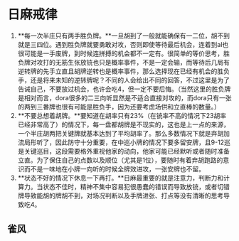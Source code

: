 # 日麻戒律

1. **每一次半庄只有两手胜负牌。**一旦胡到了一般就能确保有一二位，胡不到就是三四位。遇到胜负牌就要勇敢对攻，否则即使等待最后机会，连着到al也很可能是一手废牌，到时候连拼搏的机会都不一定有。很简单的等价思考，胜负牌对攻打的无筋生张放铳也只是概率事件，不是一定会输，而等待后几局有逆转牌的先手立直且胡牌逆转也是概率事件，那么选择现在已经有机会的胜负手，还是将来未知的逆转牌呢？不同的人会给出不同的回答，不过这里是为了告诫自己，不要放过机会，也许会吃4，但一定不要后悔。（当然这里的胜负牌是相对而言，dora很多的二三向听显然是不适合直接对攻的，而dora只有一张的两到三番牌也很有可能是胜负手，因为还要考虑场供和立直棒的数量。）
2. **不要总想着胡牌。**要知道在胡率只有23%（在铳率不高的情况下23胡率已经非常高了）的情况下，每一盘都胡牌是不现实的，这也是上一点的来源，一个半庄胡两把关键牌就基本达到了平均胡率了。那么多数情况下就是弃胡加流局形听了，因此防守十分重要，在中巡小牌的情况下要多留安牌，且9-12巡是关键巡目，这段需要格外重视他家的动向，他家可能已经默听或者随时准备立直。为了保住自己的点数以及顺位（尤其是1位），要随时有着弃胡跑路的意识而不是一味地在小牌一向听的时候全牌效进攻，一张安牌也不留。
3. **状态不好的情况下休息一下再打。**日麻最重要的就是注意力，判断力和计算力。当状态不佳时，精神不集中容易犯很愚蠢的错误而导致放铳，或者切错牌导致能胡的牌胡不到，对场况判断以及手牌进张、打点等没有清晰的思考导致吃4。

## 雀风
